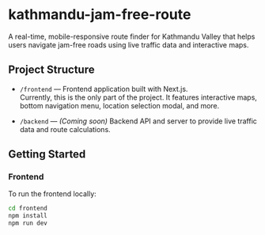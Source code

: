 # kathmandu-jam-free-route

A real-time, mobile-responsive route finder for Kathmandu Valley that helps users navigate jam-free roads using live traffic data and interactive maps.

## Project Structure

- `/frontend` — Frontend application built with Next.js.  
  Currently, this is the only part of the project. It features interactive maps, bottom navigation menu, location selection modal, and more.

- `/backend` — *(Coming soon)* Backend API and server to provide live traffic data and route calculations.

## Getting Started

### Frontend

To run the frontend locally:

```bash
cd frontend
npm install
npm run dev
